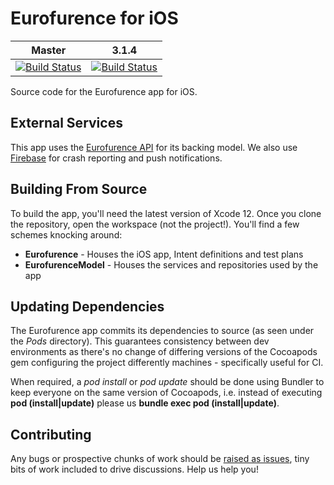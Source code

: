 # Eurofurence for iOS

Master | 3.1.4
------ | ------
[![Build Status](https://app.bitrise.io/app/5b6b557ef37c13bc/status.svg?token=0LTkUzpKBZi3QWMWVyXTPA&branch=master)](https://app.bitrise.io/app/5b6b557ef37c13bc) | [![Build Status](https://app.bitrise.io/app/5b6b557ef37c13bc/status.svg?token=0LTkUzpKBZi3QWMWVyXTPA&branch=release/3.1.4)](https://app.bitrise.io/app/5b6b557ef37c13bc)

Source code for the Eurofurence app for iOS.

## External Services

This app uses the [Eurofurence API](https://app.eurofurence.org/swagger/v2/ui/) for its backing model. We also use [Firebase](https://firebase.google.com) for crash reporting and push notifications.

## Building From Source

To build the app, you'll need the latest version of Xcode 12. Once you clone the repository, open the workspace (not the project!). You'll find a few schemes knocking around:

- **Eurofurence** - Houses the iOS app, Intent definitions and test plans
- **EurofurenceModel** - Houses the services and repositories used by the app

## Updating Dependencies

The Eurofurence app commits its dependencies to source (as seen under the _Pods_ directory). This guarantees consistency between dev environments as there's no change of differing versions of the Cocoapods gem configuring the project differently machines - specifically useful for CI.

When required, a *pod install* or *pod update* should be done using Bundler to keep everyone on the same version of Cocoapods, i.e. instead of executing **pod (install|update)** please us **bundle exec pod (install|update)**.

## Contributing

Any bugs or prospective chunks of work should be [raised as issues](https://github.com/eurofurence/ef-app_ios/issues/new), tiny bits of work included to drive discussions. Help us help you!
